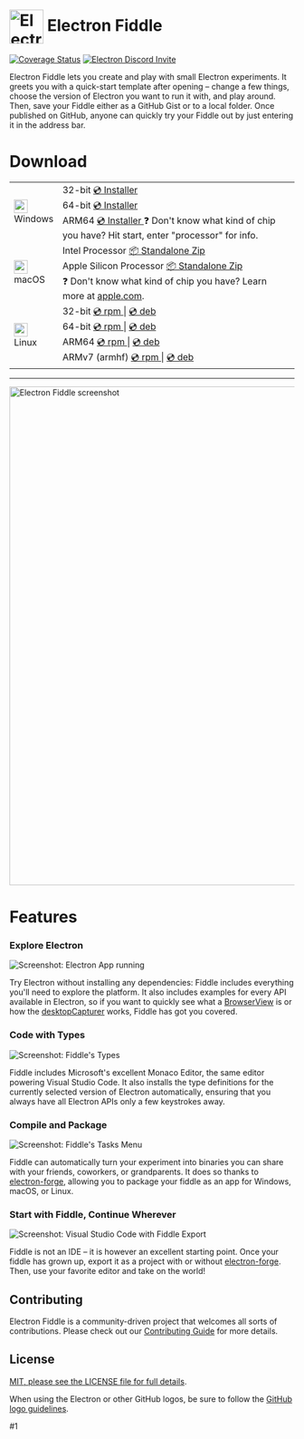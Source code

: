 # <img src="https://user-images.githubusercontent.com/378023/49785546-4b7f7000-fd64-11e8-8033-a52c73a07fbf.png" width="60px" align="center" alt="Electron Fiddle icon"> Electron Fiddle

[![Coverage Status](https://coveralls.io/repos/github/electron/fiddle/badge.svg?branch=master)](https://coveralls.io/github/electron/fiddle?branch=master)
[![Electron Discord Invite](https://img.shields.io/discord/745037351163527189?color=%237289DA&label=chat&logo=discord&logoColor=white)](https://discord.com/invite/electron)

Electron Fiddle lets you create and play with small Electron experiments. It
greets you with a quick-start template after opening – change a few things,
choose the version of Electron you want to run it with, and play around. Then,
save your Fiddle either as a GitHub Gist or to a local folder. Once published
on GitHub, anyone can quickly try your Fiddle out by just entering it in the
address bar.

# Download

<table>
<tbody>
</tbody>
  <tr>
    <td>
      <img src="./.github/images/windows.png" width="24"><br />
      Windows
    </td>
    <td>
      <span>32-bit</span>
      <a href="https://github.com/electron/fiddle/releases/download/v0.19.0/electron-fiddle-0.19.0-win32-ia32-setup.exe">
        💿 Installer
      </a>
      <br />
      <span>64-bit</span>
      <a href="https://github.com/electron/fiddle/releases/download/v0.19.0/electron-fiddle-0.19.0-win32-x64-setup.exe">
        💿 Installer
      </a>
      <br />
      <span>ARM64</span>
      <a href="https://github.com/electron/fiddle/releases/download/v0.19.0/electron-fiddle-0.19.0-win32-arm64-setup.exe">
        💿 Installer
      </a>
      <span>
        ❓ Don't know what kind of chip you have? Hit start, enter "processor" for info.
      </span>
    </td>
  </tr>
  <tr>
    <td>
      <img src="./.github/images/macos.png" width="24"><br />
      macOS
    </td>
    <td>
      <span>Intel Processor</span>
      <a href="https://github.com/electron/fiddle/releases/download/v0.19.0/Electron.Fiddle-darwin-arm64-0.19.0.zip">
        📦 Standalone Zip
      </a><br />
      <span>Apple Silicon Processor</span>
      <a href="https://github.com/electron/fiddle/releases/download/v0.19.0/Electron.Fiddle-darwin-x64-0.19.0.zip">
        📦 Standalone Zip
      </a><br />
      <span>
        ❓ Don't know what kind of chip you have? Learn more at <a href="https://support.apple.com/en-us/HT211814">apple.com</a>.
      </span>
    </td>
  </tr>
  <tr>
    <td>
      <img src="./.github/images/linux.png" width="24"><br />
      Linux
    </td>
    <td>
      <span>32-bit</span>
      <a href="https://github.com/electron/fiddle/releases/download/v0.19.0/electron-fiddle-0.19.0-1.i386.rpm">
        💿 rpm
      </a> |
      <a href="https://github.com/electron/fiddle/releases/download/v0.19.0/electron-fiddle_0.19.0_i386.deb">
        💿 deb
      </a><br />
      <span>64-bit</span>
      <a href="https://github.com/electron/fiddle/releases/download/v0.19.0/electron-fiddle-0.19.0-1.x86_64.rpm">
        💿 rpm
      </a> |
      <a href="https://github.com/electron/fiddle/releases/download/v0.19.0/electron-fiddle_0.19.0_amd64.deb">
        💿 deb
      </a><br />
      <span>ARM64</span>
      <a href="https://github.com/electron/fiddle/releases/download/v0.19.0/electron-fiddle-0.19.0-1.arm64.rpm">
        💿 rpm
      </a> |
      <a href="https://github.com/electron/fiddle/releases/download/v0.19.0/electron-fiddle_0.19.0_arm64.deb">
        💿 deb
      </a><br />
      <span>ARMv7 (armhf)</span>
      <a href="https://github.com/electron/fiddle/releases/download/v0.19.0/electron-fiddle-0.19.0-1.arm64.rpm">
        💿 rpm
      </a> |
      <a href="https://github.com/electron/fiddle/releases/download/v0.19.0/electron-fiddle_0.19.0_armhf.deb">
        💿 deb
      </a>
    </td>
  </tr>
</table>

<hr />

<img src="https://user-images.githubusercontent.com/1426799/52155868-d3357c80-2639-11e9-9496-fa97b1dc7897.jpg" width="880px" alt="Electron Fiddle screenshot">

# Features

### Explore Electron

![Screenshot: Electron App running](https://user-images.githubusercontent.com/1426799/52155856-c0bb4300-2639-11e9-9962-a6354d08dc5a.jpg)

Try Electron without installing any dependencies: Fiddle includes everything
you'll need to explore the platform. It also includes examples for every API
available in Electron, so if you want to quickly see what a
[BrowserView][BrowserView] is or how the [desktopCapturer][desktopCapturer]
works, Fiddle has got you covered.

### Code with Types

![Screenshot: Fiddle's Types](https://user-images.githubusercontent.com/1426799/43874324-10e46eae-9b40-11e8-962b-8c793d73c259.png)

Fiddle includes Microsoft's excellent Monaco Editor, the same editor powering
Visual Studio Code. It also installs the type definitions for the currently
selected version of Electron automatically, ensuring that you always have
all Electron APIs only a few keystrokes away.

### Compile and Package

![Screenshot: Fiddle's Tasks Menu](https://user-images.githubusercontent.com/1426799/52155857-c0bb4300-2639-11e9-8776-e05dc528439c.png)

Fiddle can automatically turn your experiment into binaries you can share with
your friends, coworkers, or grandparents. It does so thanks to
[electron-forge][electron-forge], allowing you to package your fiddle as an
app for Windows, macOS, or Linux.

### Start with Fiddle, Continue Wherever

![Screenshot: Visual Studio Code with Fiddle Export](https://user-images.githubusercontent.com/1426799/43874411-9cfd5946-9b40-11e8-8797-dd4138e31933.png)

Fiddle is not an IDE – it is however an excellent starting point. Once your
fiddle has grown up, export it as a project with or without
[electron-forge][electron-forge]. Then, use your favorite editor and take on
the world!

## Contributing

Electron Fiddle is a community-driven project that welcomes all sorts of contributions. Please check out our [Contributing Guide](https://github.com/electron/fiddle/blob/master/CONTRIBUTING.md) for more details.

## License

[MIT, please see the LICENSE file for full details](https://github.com/electron/fiddle/blob/master/LICENSE.md).

When using the Electron or other GitHub logos, be sure to follow the [GitHub
logo guidelines](https://github.com/logos).

[BrowserView]: https://electronjs.org/docs/api/browser-view
[desktopCapturer]: https://electronjs.org/docs/api/desktop-capturer
[electron-forge]:  https://electronforge.io/
#1
